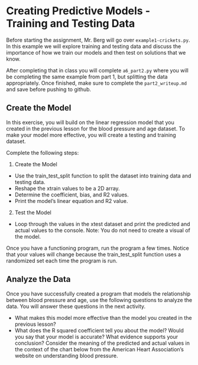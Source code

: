 # Creating Predictive Models - Training and Testing Data

Before starting the assignment, Mr. Berg will go over `example1-crickets.py`.  In this example we will explore training and testing data and discuss the importance of how we train our models and then test on solutions that we know.

After completing that in class you will complete `a6_part2.py` where you will be completing the same example from part 1, but splitting the data appropriately.  Once finished, make sure to complete the `part2_writeup.md` and save before pushing to github.

## Create the Model

In this exercise, you will build on the linear regression model that you created in the previous lesson for the blood pressure and age dataset. To make your model more effective, you will create a testing and training dataset.

Complete the following steps:

1. Create the Model
- Use the train_test_split function to split the dataset into training data and testing data.
- Reshape the xtrain values to be a 2D array.
- Determine the coefficient, bias, and R2 values.
- Print the model’s linear equation and R2 value.
2. Test the Model
- Loop through the values in the xtest dataset and print the predicted and actual values to the console.
Note: You do not need to create a visual of the model.

Once you have a functioning program, run the program a few times. Notice that your values will change because the train_test_split function uses a randomized set each time the program is run.

## Analyze the Data
Once you have successfully created a program that models the relationship between blood pressure and age, use the following questions to analyze the data. You will answer these questions in the next activity.

- What makes this model more effective than the model you created in the previous lesson?
- What does the R squared coefficient tell you about the model?
Would you say that your model is accurate? What evidence supports your conclusion? Consider the meaning of the predicted and actual values in the context of the chart below from the American Heart Association’s website on understanding blood pressure.

